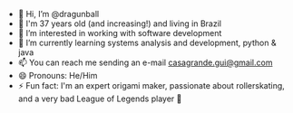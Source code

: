 - 👋 Hi, I’m @dragunball
- 🏡 I'm 37 years old (and increasing!) and living in Brazil
- 👀 I’m interested in working with software development
- 🌱 I’m currently learning systems analysis and development, python & java
- 📫 You can reach me sending an e-mail casagrande.gui@gmail.com
- 😄 Pronouns: He/Him
- ⚡ Fun fact: I'm an expert origami maker, passionate about rollerskating, and a very bad League of Legends player 🫠

<!---
dragunball/dragunball is a ✨ special ✨ repository because its `README.md` (this file) appears on your GitHub profile.
You can click the Preview link to take a look at your changes.
--->
